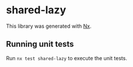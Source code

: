 # shared-lazy

This library was generated with [Nx](https://nx.dev).

## Running unit tests

Run `nx test shared-lazy` to execute the unit tests.
